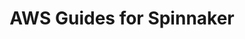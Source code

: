 ---
title: AWS Guides for Spinnaker
linkTitle: "AWS Guides"
description: >
  AWS-specific guides for non-admin users of Spinnaker
---